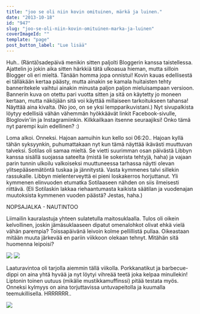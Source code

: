 ```yaml
---
title: "joo se oli niin kovin omituinen, märkä ja luinen."
date: "2013-10-18"
id: "947"
slug: "joo-se-oli-niin-kovin-omituinen-marka-ja-luinen"
coverImageId: ""
template: "page"
post_button_label: "Lue lisää"
---
```


Huh.. (Räntä)sadepäivä menikin sitten paljolti Bloggerin kanssa taistellessa. Ajattelin jo jokin aika sitten härkkiä tätä ulkoasua hieman, mutta silloin Blogger oli eri mieltä. Tänään homma jopa onnistui! Kovin kauas edellisestä ei tälläkään kertaa päästy, mutta ainakin se kamala huitaisten tehty banneritekele vaihtui ainakin minusta paljon paljon mieluisampaan versioon. Bannerin kuva on otettu pari vuotta sitten ja sitä on käytetty jo moneen kertaan, mutta näköjään sitä voi käyttää millaiseen tarkoitukseen tahansa! Näyttää aina kivalta. (No joo, on se yksi lempparikuvistani.) Nyt sivupalkista löytyy edellisiä vähän vähemmän hyökkäävät linkit Facebook-sivulle, Bloglovin'iin ja Instagramiinkin. Kilkkailkaan itsenne seuraajiksi! Onko tämä nyt parempi kuin edellinen? :)

  

Loma alkoi. Onneksi. Hajoan aamuihin kun kello soi 06:20.. Hajoan kyllä tähän syksyynkin, puhumattakaan nyt kun tämä näyttää ikävästi muuttuvan talveksi. Sotilas oli samaa mieltä. Se vietti suurimman osan päivästä Libbyn kanssa sisällä suojassa sateelta (mistä lie sokerista tehtyjä, haha) ja vajaan parin tunnin ulkoilu valkoiseksi muuttuneessa tarhassa näytti olevan ylitsepääsemätöntä tuskaa ja jännitystä. Vasta kymmenes talvi sillekin rassukalle. Libbyn mielenterveyttä ei pieni loskakerros horjuttanut. Yli kymmenen elinvuoden etumatka Sotilaaseen nähden on siis ilmeisesti riittävä. (Eli Sotilaskin lakkaa riehaantumasta kaikista säätilan ja vuodenajan muutoksista kymmenen vuoden päästä? Jestas, haha.)  
  

NOPSAJALKA - NAUTINTOO

  

Liimailin kauralastuja yhteen sulatetulla maitosuklaalla. Tulos oli oikein kelvollinen, joskin jämäsuklaaseen dipatut omenalohkot olivat ehkä vielä vähän parempia? Toissapäivänä leivoin kolme pellillistä pullaa. Oikeastaan mitään muuta järkevää en pariin viikkoon olekaan tehnyt. Mitähän sitä huomenna leipoisi?

  

[![](images/IMG_0480.png)](http://2.bp.blogspot.com/-2CkEzYRlPCw/UmFhO3zzgJI/AAAAAAAAHEs/vFNzH0edAsI/s1600/IMG_0480.png) [![](images/IMG_0516.png)](http://1.bp.blogspot.com/-f444WAyo_Tc/UmFiTgOMWaI/AAAAAAAAHE0/alBgKbodKT0/s1600/IMG_0516.png)

  

Laaturavintoa oli tarjolla aiemmin tällä viikolla. Porkkanatikut ja barbecue-dippi on aina yhtä hyvää ja nyt löytyi vihreää teetä joka kelpaa minullekin! Liptonin toinen uutuus (mikälie mustikkamuffinssi) pitää testata myös. Onneksi kylmyys on aina torjuttavissa untuvapeitolla ja kuumalla teemukillisella. HRRRRRR..

  

[![](images/ak.png)](http://4.bp.blogspot.com/-6MsUHXVk55c/UmFi4YgDYMI/AAAAAAAAHE8/BKNKDS-3nlY/s1600/ak.png)
